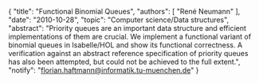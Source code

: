 {
    "title": "Functional Binomial Queues",
    "authors": [
        "René Neumann"
    ],
    "date": "2010-10-28",
    "topic": "Computer science/Data structures",
    "abstract": "Priority queues are an important data structure and efficient implementations of them are crucial. We implement a functional variant of binomial queues in Isabelle/HOL and show its functional correctness. A verification against an abstract reference specification of priority queues has also been attempted, but could not be achieved to the full extent.",
    "notify": "florian.haftmann@informatik.tu-muenchen.de"
}